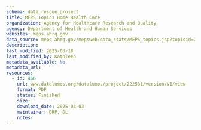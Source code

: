 ```yaml
---
schema: data_rescue_project 
title: MEPS Topics Home Health Care
organization: Agency for Healthcare Research and Quality
agency: Department of Health and Human Services
websites: meps.ahrq.gov
data_source: meps.ahrq.gov/mepsweb/data_stats/MEPS_topics.jsp?topicid=28Z-1
description: 
last_modified: 2025-03-18
last_modified_by: Kathleen
metadata_available: No
metadata_url: 
resources:
  - id: 466
    url: www.datalumos.org/datalumos/project/222581/version/V1/view
    format: PDF
    status: Finished
    size: 
    download_date: 2025-03-03
    maintainer: DRP, DL
    notes: 
---
```

